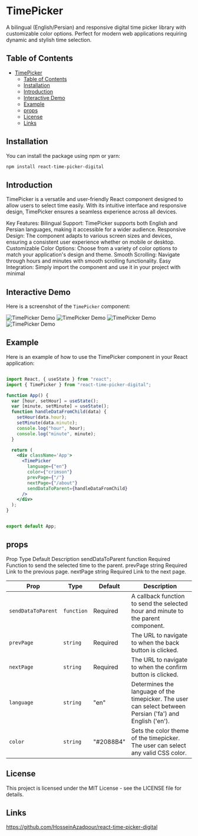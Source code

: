 # TimePicker

A bilingual (English/Persian) and responsive digital time picker library with customizable color options. Perfect for modern web applications requiring dynamic and stylish time selection.

## Table of Contents

- [TimePicker](#timepicker)
  - [Table of Contents](#table-of-contents)
  - [Installation](#installation)
  - [Introduction](#introduction)
  - [Interactive Demo](#interactive-demo)
  - [Example](#example)
  - [props](#props)
  - [License](#license)
  - [Links](#links)

## Installation

You can install the package using npm or yarn:

```bash
npm install react-time-picker-digital
```

## Introduction

TimePicker is a versatile and user-friendly React component designed to allow users to select time easily. With its intuitive interface and responsive design, TimePicker ensures a seamless experience across all devices.

Key Features:
Bilingual Support: TimePicker supports both English and Persian languages, making it accessible for a wider audience.
Responsive Design: The component adapts to various screen sizes and devices, ensuring a consistent user experience whether on mobile or desktop.
Customizable Color Options: Choose from a variety of color options to match your application's design and theme.
Smooth Scrolling: Navigate through hours and minutes with smooth scrolling functionality.
Easy Integration: Simply import the component and use it in your project with minimal

## Interactive Demo

Here is a screenshot of the `TimePicker` component:

![TimePicker Demo](https://github.com/HosseinAzadpour/react-time-picker-digital/blob/users/TimePickerEnDesk.png)
![TimePicker Demo](https://github.com/HosseinAzadpour/react-time-picker-digital/blob/users/TimePickerFaDesk.png)
![TimePicker Demo](https://github.com/HosseinAzadpour/react-time-picker-digital/blob/users/TimePickerEnPhone.png)
![TimePicker Demo](https://github.com/HosseinAzadpour/react-time-picker-digital/blob/users/TimePickerFaPhone.png)

## Example

Here is an example of how to use the TimePicker component in your React application:

```jsx

import React, { useState } from "react";
import { TimePicker } from "react-time-picker-digital";

function App() {
  var [hour, setHour] = useState();
  var [minute, setMinute] = useState();
  function handleDataFromChild(data) {
    setHour(data.hour);
    setMinute(data.minute);
    console.log("hour", hour);
    console.log("minute", minute);
  }

  return (
    <div className='App'>
      <TimePicker
        language={"en"}
        color={"crimson"}
        prevPage={"/"}
        nextPage={"/about"}
        sendDataToParent={handleDataFromChild}
      />
    </div>
  );
}


export default App;
```

## props

Prop Type Default Description
sendDataToParent function Required Function to send the selected time to the parent.
prevPage string Required Link to the previous page.
nextPage string Required Link to the next page.

| Prop               | Type       | Default   | Description                                                                                               |
| ------------------ | ---------- | --------- | --------------------------------------------------------------------------------------------------------- |
| `sendDataToParent` | `function` | Required  | A callback function to send the selected hour and minute to the parent component.                         |
| `prevPage`         | `string`   | Required  | The URL to navigate to when the back button is clicked.                                                   |
| `nextPage`         | `string`   | Required  | The URL to navigate to when the confirm button is clicked.                                                |
| `language`         | `string`   | "en"      | Determines the language of the timepicker. The user can select between Persian ('fa') and English ('en'). |
| `color`            | `string`   | "#2088B4" | Sets the color theme of the timepicker. The user can select any valid CSS color.                          |

## License

This project is licensed under the MIT License - see the LICENSE file for details.

## Links

https://github.com/HosseinAzadpour/react-time-picker-digital
